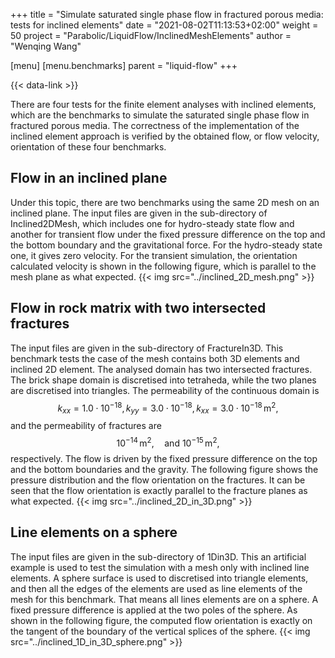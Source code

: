 +++
title = "Simulate saturated single phase flow in fractured porous media: tests for inclined elements"
date = "2021-08-02T11:13:53+02:00"
weight = 50
project = "Parabolic/LiquidFlow/InclinedMeshElements"
author = "Wenqing Wang"

[menu]
  [menu.benchmarks]
    parent = "liquid-flow"
+++

{{< data-link >}}

There are four tests for the finite element analyses with inclined elements,
 which are the benchmarks to simulate the saturated single phase flow in fractured
 porous media. The correctness of the implementation of the
  inclined element approach is verified by the obtained flow, or flow velocity,
 orientation of these four benchmarks.

## Flow in an inclined plane

Under this topic, there are two benchmarks using the same 2D mesh on an inclined
 plane. The input files are given in the sub-directory of Inclined2DMesh,
 which includes one for hydro-steady state flow and another for transient flow
 under the fixed pressure difference on the top and the bottom boundary and
 the gravitational force.
For the hydro-steady state one, it gives zero velocity. For the transient
 simulation, the orientation calculated velocity is shown in the following
 figure, which is parallel to the mesh plane as what expected.
{{< img src="../inclined_2D_mesh.png" >}}

## Flow in rock matrix with two intersected fractures
 The input files are given in the sub-directory of FractureIn3D.
This benchmark tests the case of the mesh contains both 3D elements
 and inclined 2D element.
The analysed  domain has two intersected fractures. The brick shape domain is
 discretised into tetraheda, while the two planes are discretised
 into triangles. The permeability of the continuous domain is
$$k_{xx}=1.0\cdot 10^{-18}, k_{yy}=3.0\cdot 10^{-18}, k_{xx}=3.0\cdot 10^{-18}\,
 \text{m}^2,$$
and
the permeability of
 fractures are $$ 10^{-14}\, \text{m}^2, \quad \text{and }  10^{-15}\, \text{m}^2,$$
 respectively. The flow is
 driven by the fixed pressure difference on the top and the bottom boundaries
 and the gravity. The following figure shows the pressure distribution and
 the flow orientation on the fractures. It can be seen that the flow orientation
 is exactly parallel to the fracture planes as what expected.
{{< img src="../inclined_2D_in_3D.png" >}}

## Line elements on a sphere
The input files are given in the sub-directory of 1Din3D.
This an artificial example is used to test the simulation with a mesh only with
 inclined line elements. A sphere surface is used to discretised into triangle
 elements, and then all the edges of the elements are used as line elements of
 the mesh for this benchmark. That means all lines elements are on a sphere.
A fixed pressure difference is applied at the two poles of the sphere. As shown
 in the following figure, the computed flow orientation is exactly on
 the tangent of the boundary of the vertical splices of the sphere.
{{< img src="../inclined_1D_in_3D_sphere.png" >}}
